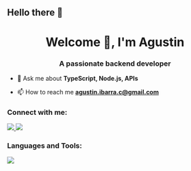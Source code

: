 ## Hello there 👋

<h1 align="center">Welcome 👋, I'm Agustin</h1>
<h3 align="center">A passionate backend developer</h3>

- 💬 Ask me about **TypeScript, Node.js, APIs**

- 📫 How to reach me **agustin.ibarra.c@gmail.com**

<h3 align="left">Connect with me:</h3>
<p align="left">
<p>
  <a href="https://www.linkedin.com/in/agust%C3%ADn-ibarra-259637262/" target="_blanck">
    <img src="https://skillicons.dev/icons?i=linkedin" />
  </a>
  <a href="https://www.instagram.com/agustin_hk/" target="_blanck">
    <img src="https://skillicons.dev/icons?i=instagram" />
  </a>
</p>
</p>

<h3 align="left">Languages and Tools:</h3>
<p align="left">
<p>
  <a href="https://skillicons.dev">
    <img src="https://skillicons.dev/icons?i=nodejs,js,ts,express,npm,jest,cs,dotnet,py,git,github,docker,mysql,mongodb,sqlite,html,css,react,bootstrap,figma,slack,trello" />
  </a>
</p>
</p>
